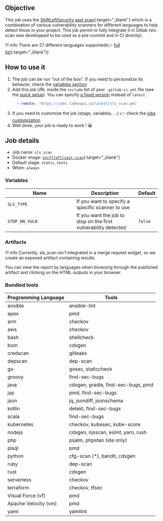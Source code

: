 ## Objective

This job uses the [ShiftLeftSecurity sast scan](https://github.com/ShiftLeftSecurity/sast-scan){:target="_blank"} which is a combination of various vulnerability scanners for different languages to help detect those in your project. This job permit to fully integrate it in Gitlab (sls-scan was developped to be used as a pre-commit and in CI directly).

!!! info
    There are 27 different languages supported(👉 [full list](https://github.com/ShiftLeftSecurity/sast-scan#bundled-tools){:target="_blank"})

## How to use it

1. The job can be run "out of the box". If you need to personalize its
   behavior, check the [variables section](#variables)
1. Add this job URL inside the `include` list of your `.gitlab-ci.yml` file (see the [quick setup](/use-the-hub/#quick-setup)). You can specify [a fixed version](#changelog) instead of `latest`.
    ```yaml
      - remote: 'https://jobs.r2devops.io/latest/sls_scan.yml'
    ```
4. If you need to customize the job (stage, variables, ...) 👉 check the [jobs
   customization](/use-the-hub/#jobs-customization)
5. Well done, your job is ready to work ! 😀

## Job details

* Job name: `sls_scan`
* Docker image:
[`shiftleft/sast-scan`](https://hub.docker.com/r/_/shiftleft/sast-scan){:target="_blank"}
* Default stage: `static_tests`
* When: `always`

### Variables

| Name | Description | Default |
| ---- | ----------- | ------- |
| `SLS_TYPE` <img width=450/> | If you want to specify a specific scanner to use | ` ` |
| `STOP_ON_VULN` | If you want the job to stop on the first vulnerability detected | `false` |

### Artifacts

!!! info
    Currently, sls_scan isn't integrated in a merge request widget, so we
    create an exposed artifact containing results.

You can view the report by languages when browsing through the published
artifact and clicking on the HTML outputs in your browser.

### Bundled tools

| Programming Language | Tools                               |
| -------------------- | ----------------------------------- |
| ansible              | ansible-lint                        |
| apex                 | pmd                                 |
| arm                  | checkov                             |
| aws                  | checkov                             |
| bash                 | shellcheck                          |
| bom                  | cdxgen                              |
| credscan             | gitleaks                            |
| depscan              | dep-scan                            |
| go                   | gosec, staticcheck                  |
| groovy               | find-sec-bugs                       |
| java                 | cdxgen, gradle, find-sec-bugs, pmd  |
| jsp                  | pmd, find-sec-bugs                  |
| json                 | jq, jsondiff, jsonschema            |
| kotlin               | detekt, find-sec-bugs               |
| scala                | find-sec-bugs                       |
| kubernetes           | checkov, kubesec, kube-score        |
| nodejs               | cdxgen, njsscan, eslint, yarn, rush |
| php                  | psalm, phpstan (ide only)           |
| plsql                | pmd                                 |
| python               | cfg-scan (\*), bandit, cdxgen       |
| ruby                 | dep-scan                            |
| rust                 | cdxgen                              |
| serverless           | checkov                             |
| terraform            | checkov, tfsec                      |
| Visual Force (vf)    | pmd                                 |
| Apache Velocity (vm) | pmd                                 |
| yaml                 | yamllint                            |
